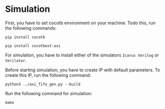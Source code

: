 # Simulation  
First, you have to set cocotb environment on your machine. Todo this, run the following commands:
```
pip install cocotb

pip install cocotbext-axi
```

For simulation, you have to install either of the simulators `Icarus Verilog` or `Verilator`.

Before starting simulation, you have to create IP with default parameters. To create this IP, run the following command:
```
python3 ../axi_fifo_gen.py --build
```

Run the following command for simulation:
```
make
``` 